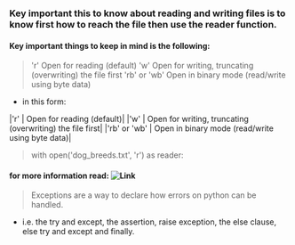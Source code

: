 ### Key important this to know about reading and writing files is to know first how to reach the file then use the reader function.

#### Key important things to keep in mind is the following:

> 'r'	Open for reading (default)
> 'w'	Open for writing, truncating (overwriting) the file first
> 'rb' or 'wb'	Open in binary mode (read/write using byte data)

- in this form:

|'r'	| Open for reading (default)|
|'w'	| Open for writing, truncating (overwriting) the file first|
|'rb' or 'wb'	| Open in binary mode (read/write using byte data)|

> with open('dog_breeds.txt', 'r') as reader:

#### for more information read: ![Link](https://realpython.com/read-write-files-python/)

> Exceptions are a way to declare how errors on python can be handled.

- i.e. the try and except, the assertion, raise exception, the else clause, else try and except and finally.
